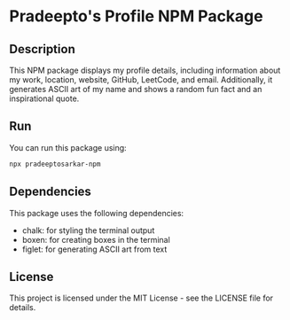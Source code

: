 # Pradeepto's Profile NPM Package

## Description

This NPM package displays my profile details, including information about my work, location, website, GitHub, LeetCode, and email. Additionally, it generates ASCII art of my name and shows a random fun fact and an inspirational quote.

## Run

You can run this package using:

```bash
npx pradeeptosarkar-npm
```
## Dependencies

This package uses the following dependencies:

- chalk: for styling the terminal output
- boxen: for creating boxes in the terminal
- figlet: for generating ASCII art from text

## License
This project is licensed under the MIT License - see the LICENSE file for details.
